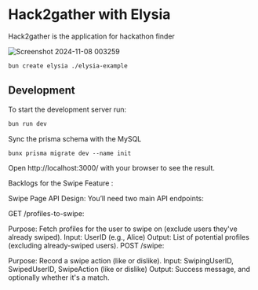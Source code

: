 # Hack2gather with Elysia

Hack2gather is the application for hackathon finder 

![Screenshot 2024-11-08 003259](https://github.com/user-attachments/assets/75e3467e-c547-406a-a69c-ecd77b3e54e7)

```bash
bun create elysia ./elysia-example
```




## Development
To start the development server run:
```bash
bun run dev
```

Sync the prisma schema with the MySQL

`bunx prisma migrate dev --name init`


Open http://localhost:3000/ with your browser to see the result.

Backlogs for the Swipe Feature :

Swipe Page API Design:
You’ll need two main API endpoints:

GET /profiles-to-swipe:

Purpose: Fetch profiles for the user to swipe on (exclude users they've already swiped).
Input: UserID (e.g., Alice)
Output: List of potential profiles (excluding already-swiped users).
POST /swipe:

Purpose: Record a swipe action (like or dislike).
Input: SwipingUserID, SwipedUserID, SwipeAction (like or dislike)
Output: Success message, and optionally whether it's a match.
